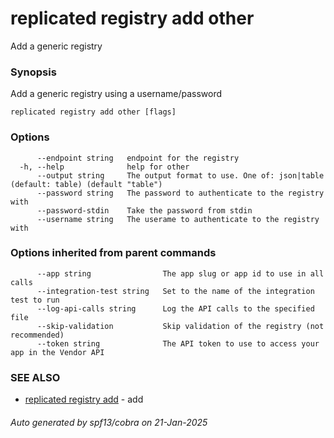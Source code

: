 # replicated registry add other

Add a generic registry

### Synopsis

Add a generic registry using a username/password

```
replicated registry add other [flags]
```

### Options

```
      --endpoint string   endpoint for the registry
  -h, --help              help for other
      --output string     The output format to use. One of: json|table (default: table) (default "table")
      --password string   The password to authenticate to the registry with
      --password-stdin    Take the password from stdin
      --username string   The userame to authenticate to the registry with
```

### Options inherited from parent commands

```
      --app string                The app slug or app id to use in all calls
      --integration-test string   Set to the name of the integration test to run
      --log-api-calls string      Log the API calls to the specified file
      --skip-validation           Skip validation of the registry (not recommended)
      --token string              The API token to use to access your app in the Vendor API
```

### SEE ALSO

* [replicated registry add](replicated_registry_add.md)	 - add

###### Auto generated by spf13/cobra on 21-Jan-2025
